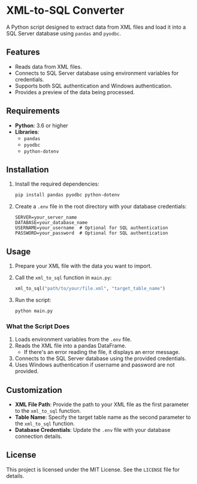 # XML-to-SQL Converter

A Python script designed to extract data from XML files and load it into a SQL Server database using `pandas` and `pyodbc`.

## Features

- Reads data from XML files.
- Connects to SQL Server database using environment variables for credentials.
- Supports both SQL authentication and Windows authentication.
- Provides a preview of the data being processed.

## Requirements

- **Python**: 3.6 or higher
- **Libraries**:
  - `pandas`
  - `pyodbc`
  - `python-dotenv`

## Installation

1. Install the required dependencies:
   ```bash
   pip install pandas pyodbc python-dotenv
   ```

2. Create a `.env` file in the root directory with your database credentials:
   ```
   SERVER=your_server_name
   DATABASE=your_database_name
   USERNAME=your_username  # Optional for SQL authentication
   PASSWORD=your_password  # Optional for SQL authentication
   ```

## Usage

1. Prepare your XML file with the data you want to import.

2. Call the `xml_to_sql` function in `main.py`:
   ```python
   xml_to_sql("path/to/your/file.xml", "target_table_name")
   ```

3. Run the script:
   ```bash
   python main.py
   ```

### What the Script Does

1. Loads environment variables from the `.env` file.
2. Reads the XML file into a pandas DataFrame.
   - If there's an error reading the file, it displays an error message.
3. Connects to the SQL Server database using the provided credentials.
4. Uses Windows authentication if username and password are not provided.

## Customization

- **XML File Path**: Provide the path to your XML file as the first parameter to the `xml_to_sql` function.
- **Table Name**: Specify the target table name as the second parameter to the `xml_to_sql` function.
- **Database Credentials**: Update the `.env` file with your database connection details.

## License

This project is licensed under the MIT License. See the `LICENSE` file for details.